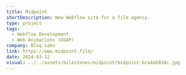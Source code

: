 ```yaml
---
title: Midpoint
shortDescription: New Webflow site for a film agency.
type: project
tags:
  - Webflow Development
  - Web Animations (GSAP)
company: Bloq Labs
link: https://www.midpoint.film/
date: 2024-03-12
visual: ../../assets/milestones/midpoint/midpoint-bca4eb818c.jpg
---
```


